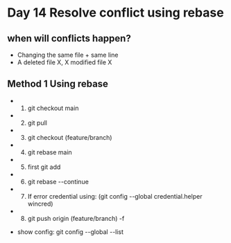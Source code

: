 # Day 14 Resolve conflict using rebase
## when will conflicts happen?
- Changing the same file + same line
- A deleted file X, X modified file X
## Method 1 Using rebase
- 1. git checkout main
- 2. git pull
- 3. git checkout (feature/branch)
- 4. git rebase main
- 5. first git add
- 6. git rebase --continue
- 7. If error credential using: (git config --global credential.helper wincred)
- 8.  git push origin (feature/branch) -f

- show config: git config --global --list